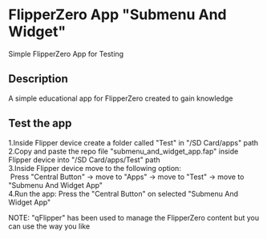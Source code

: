 # FlipperZero App "Submenu And Widget"

Simple FlipperZero App for Testing

## Description

A simple educational app for FlipperZero created to gain knowledge

## Test the app

1.Inside Flipper device create a folder called "Test" in "/SD Card/apps" path<br>
2.Copy and paste the repo file "submenu_and_widget_app.fap" inside Flipper device into "/SD Card/apps/Test" path <br>
3.Inside Flipper device move to the following option:<br>
&nbsp;Press "Central Button" -> move to "Apps" -> move to "Test" -> move to "Submenu And Widget App"<br>
4.Run the app: Press the "Central Button" on selected "Submenu And Widget App"

NOTE: "qFlipper" has been used to manage the FlipperZero content but you 
can use the way you like